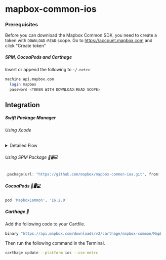 # mapbox-common-ios

### Prerequisites

Before you can download the Mapbox Common SDK, you need to create a token with `DOWNLOAD:READ` scope.
Go to https://account.mapbox.com and click "Create token"

##### SPM, CocoaPods and Carthage
Insert or append the following to `~/.netrc`

```bash
machine api.mapbox.com
  login mapbox
  password <TOKEN WITH DOWNLOAD:READ SCOPE>
```

## Integration

##### Swift Package Manager

###### Using Xcode

<details><summary>Detailed Flow</summary>
<img src=".img/spmx-1.png">
<img src=".img/spmx-2.png">
<img src=".img/spmx-3.png">
<img src=".img/spmx-4.png">
</details>

###### Using SPM Package 📱🖥💻

```swift
.package(url: "https://github.com/mapbox/mapbox-common-ios.git", from: "16.2.0"),
```

##### CocoaPods 📱🖥💻

```ruby
pod 'MapboxCommon', '16.2.0'
```

##### Carthage 📱

Add the following code to your Cartfile.

```bash
binary "https://api.mapbox.com/downloads/v2/carthage/mapbox-common/MapboxCommon-ios.json" == 16.2.0
```

Then run the following command in the Terminal.
```bash
carthage update --platform ios --use-netrc
```
